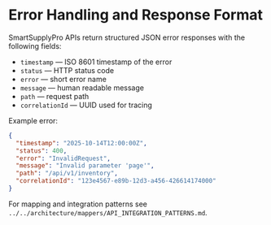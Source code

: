# Error Handling and Response Format

SmartSupplyPro APIs return structured JSON error responses with the following fields:

- `timestamp` — ISO 8601 timestamp of the error
- `status` — HTTP status code
- `error` — short error name
- `message` — human readable message
- `path` — request path
- `correlationId` — UUID used for tracing

Example error:

```json
{
  "timestamp": "2025-10-14T12:00:00Z",
  "status": 400,
  "error": "InvalidRequest",
  "message": "Invalid parameter 'page'",
  "path": "/api/v1/inventory",
  "correlationId": "123e4567-e89b-12d3-a456-426614174000"
}
```

For mapping and integration patterns see `../../architecture/mappers/API_INTEGRATION_PATTERNS.md`.